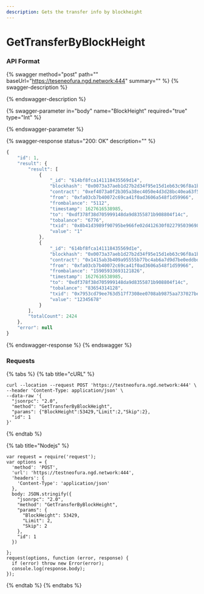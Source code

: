 ```yaml
---
description: Gets the transfer info by blockheight
---
```


# GetTransferByBlockHeight

### API Format

{% swagger method="post" path="" baseUrl="https://teseneofura.ngd.network:444" summary="" %}
{% swagger-description %}

{% endswagger-description %}

{% swagger-parameter in="body" name="BlockHeight" required="true" type="Int" %}

{% endswagger-parameter %}

{% swagger-response status="200: OK" description="" %}
```javascript
{
    "id": 1,
    "result": {
        "result": [
            {
                "_id": "614bf8fca141118435569d14",
                "blockhash": "0x0073a37aeb1d27b2d34f95e15d1eb63c96f8a1b89d05c4d045195f5400806ce9",
                "contract": "0xef4073a0f2b305a38ec4050e4d3d28bc40ea63f5",
                "from": "0xfa03cb7b40072c69ca41f0ad3606a548f1d59966",
                "frombalance": "5112",
                "timestamp": 1627616538985,
                "to": "0xdf378f38d705999148da9d8355871b908804f14c",
                "tobalance": "6776",
                "txid": "0x8b41d3989f90795be966fe02d412630f0227950396985ca703a4d3c5467683bc",
                "value": "1"
            },
            {
                "_id": "614bf8fca141118435569d1e",
                "blockhash": "0x0073a37aeb1d27b2d34f95e15d1eb63c96f8a1b89d05c4d045195f5400806ce9",
                "contract": "0x1415ab3b409a95555b77bc4ab6a7d9d7be0eddbd",
                "from": "0xfa03cb7b40072c69ca41f0ad3606a548f1d59966",
                "frombalance": "15905933693121826",
                "timestamp": 1627616538985,
                "to": "0xdf378f38d705999148da9d8355871b908804f14c",
                "tobalance": "83654314128",
                "txid": "0x7953cd79ee763d517f7308ee0708ab9875aa737027be353d55e112b09663409b",
                "value": "12345678"
            }
        ],
        "totalCount": 2424
    },
    "error": null
}
```
{% endswagger-response %}
{% endswagger %}

### Requests

{% tabs %}
{% tab title="cURL" %}
```
curl --location --request POST 'https://testneofura.ngd.network:444' \
--header 'Content-Type: application/json' \
--data-raw '{
  "jsonrpc": "2.0",
  "method": "GetTransferByBlockHeight",
  "params": {"BlockHeight":53429,"Limit":2,"Skip":2},
  "id": 1
}'
```
{% endtab %}

{% tab title="Nodejs" %}
```
var request = require('request');
var options = {
  'method': 'POST',
  'url': 'https://testneofura.ngd.network:444',
  'headers': {
    'Content-Type': 'application/json'
  },
  body: JSON.stringify({
    "jsonrpc": "2.0",
    "method": "GetTransferByBlockHeight",
    "params": {
      "BlockHeight": 53429,
      "Limit": 2,
      "Skip": 2
    },
    "id": 1
  })

};
request(options, function (error, response) {
  if (error) throw new Error(error);
  console.log(response.body);
});
```
{% endtab %}
{% endtabs %}
